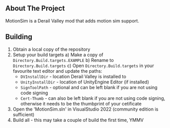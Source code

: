 ## About The Project

MotionSim is a Derail Valley mod that adds motion sim support.

## Building
1) Obtain a local copy of the repository
2) Setup your build targets
	a) Make a copy of `Directory.Build.targets.EXAMPLE`
	b) Rename to `Directory.Build.targets`
	c) Open `Directory.Build.targets` in your favourite text editor and update the paths:
	- `DVInstallDir` - location Derail Valley is installed to
	- `UnityInstallDir` - location of UnityEngine Editor (if installed)
	- `SignToolPath` - optional and can be left blank if you are not using code signing
	- `Cert-Thumb` - can also be left blank if you are not using code signing, otherwise it needs to be the thumbprint of your cetificate
3) Open the 'MotionSim.sln' in VisualStudio 2022 (community edition is sufficient)
4) Build all - this may take a couple of build the first time, YMMV